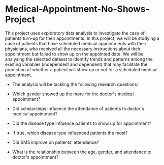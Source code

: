 # Medical-Appointment-No-Shows-Project
This project uses exploratory data analysis to investigate the case of patients turn-up for their appointments.
In this project, we will be studying a case of patients that have scheduled medical appointments with their physicians, who received all the necessary instructions about their appointment but failed to show up on the appointed date. We will be analysing the selected dataset to identify trends and patterns among the existing variables (independent and dependent) that may facilitate the prediction of whether a patient will show up or not for a scheduled medical appointment.

- The analysis will be tackling the following research questions:


- Which gender showed up the more for the doctor's medical appointment?


- Did scholarships influence the attendance of patients to doctor's medical appointment?


- Did the disease type influence patients to show up for appointment?


- If true, which disease type influenced patients the most?


- Did SMS improve on patients' attendance?


- What is the relationship between the age, gender, and attendance to doctor's appointment?
